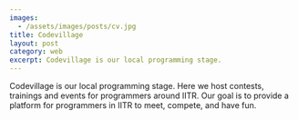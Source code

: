 ```yaml
---
images:
  - /assets/images/posts/cv.jpg
title: Codevillage
layout: post
category: web
excerpt: Codevillage is our local programming stage.
---
```

Codevillage is our local programming stage. Here we host contests, trainings and events for programmers around IITR. Our goal is to provide a platform for programmers in IITR to meet, compete, and have fun.